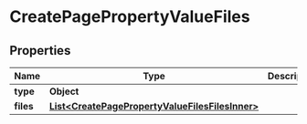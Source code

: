 

# CreatePagePropertyValueFiles


## Properties

| Name | Type | Description | Notes |
|------------ | ------------- | ------------- | -------------|
|**type** | **Object** |  |  |
|**files** | [**List&lt;CreatePagePropertyValueFilesFilesInner&gt;**](CreatePagePropertyValueFilesFilesInner.md) |  |  |



